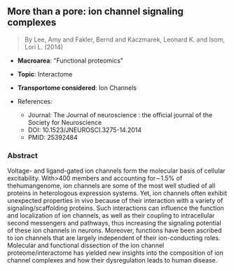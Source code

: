 ## More than a pore: ion channel signaling complexes

> By Lee, Amy and Fakler, Bernd and Kaczmarek, Leonard K. and Isom, Lori L. (2014)

- **Macroarea**: "Functional proteomics"
- **Topic**: Interactome
- **Transportome considered**: Ion Channels

- References:
  - Journal: The Journal of neuroscience : the official journal of the Society for Neuroscience
  - DOI: 10.1523/JNEUROSCI.3275-14.2014
  - PMID: 25392484

### Abstract

Voltage- and ligand-gated ion channels form the molecular basis of cellular excitability. With>400 members and accounting for∼1.5% of thehumangenome, ion channels are some of the most well studied of all proteins in heterologous expression systems. Yet, ion channels often exhibit unexpected properties in vivo because of their interaction with a variety of signaling/scaffolding proteins. Such interactions can influence the function and localization of ion channels, as well as their coupling to intracellular second messengers and pathways, thus increasing the signaling potential of these ion channels in neurons. Moreover, functions have been ascribed to ion channels that are largely independent of their ion-conducting roles. Molecular and functional dissection of the ion channel proteome/interactome has yielded new insights into the composition of ion channel complexes and how their dysregulation leads to human disease.
